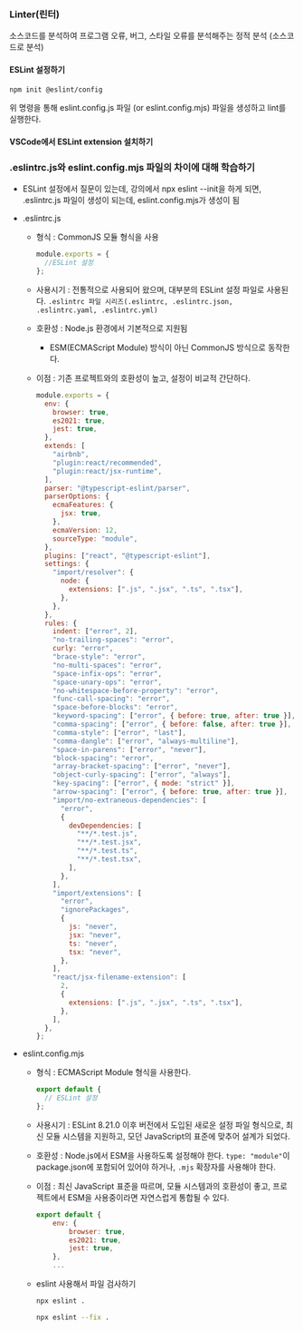 ### Linter(린터)

소스코드를 분석하여 프로그램 오류, 버그, 스타일 오류를 분석해주는 정적 분석 (소스코드로 분석)

#### ESLint 설정하기

```zsh
npm init @eslint/config
```

위 명령을 통해 eslint.config.js 파일 (or eslint.config.mjs) 파일을 생성하고 lint를 실행한다.

#### VSCode에서 ESLint extension 설치하기

### .eslintrc.js와 eslint.config.mjs 파일의 차이에 대해 학습하기

- ESLint 설정에서 질문이 있는데, 강의에서 npx eslint --init을 하게 되면, .eslintrc.js 파일이 생성이 되는데, eslint.config.mjs가 생성이 됨

- .eslintrc.js

  - 형식 : CommonJS 모듈 형식을 사용
    ```javascript
    module.exports = {
      //ESLint 설정
    };
    ```
  - 사용시기 : 전통적으로 사용되어 왔으며, 대부분의 ESLint 설정 파일로 사용된다. `.eslintrc 파일 시리즈(.eslintrc, .eslintrc.json, .eslintrc.yaml, .eslintrc.yml)`

  - 호환성 : Node.js 환경에서 기본적으로 지원됨

    - ESM(ECMAScript Module) 방식이 아닌 CommonJS 방식으로 동작한다.

  - 이점 : 기존 프로젝트와의 호환성이 높고, 설정이 비교적 간단하다.

    ```javascript
    module.exports = {
      env: {
        browser: true,
        es2021: true,
        jest: true,
      },
      extends: [
        "airbnb",
        "plugin:react/recommended",
        "plugin:react/jsx-runtime",
      ],
      parser: "@typescript-eslint/parser",
      parserOptions: {
        ecmaFeatures: {
          jsx: true,
        },
        ecmaVersion: 12,
        sourceType: "module",
      },
      plugins: ["react", "@typescript-eslint"],
      settings: {
        "import/resolver": {
          node: {
            extensions: [".js", ".jsx", ".ts", ".tsx"],
          },
        },
      },
      rules: {
        indent: ["error", 2],
        "no-trailing-spaces": "error",
        curly: "error",
        "brace-style": "error",
        "no-multi-spaces": "error",
        "space-infix-ops": "error",
        "space-unary-ops": "error",
        "no-whitespace-before-property": "error",
        "func-call-spacing": "error",
        "space-before-blocks": "error",
        "keyword-spacing": ["error", { before: true, after: true }],
        "comma-spacing": ["error", { before: false, after: true }],
        "comma-style": ["error", "last"],
        "comma-dangle": ["error", "always-multiline"],
        "space-in-parens": ["error", "never"],
        "block-spacing": "error",
        "array-bracket-spacing": ["error", "never"],
        "object-curly-spacing": ["error", "always"],
        "key-spacing": ["error", { mode: "strict" }],
        "arrow-spacing": ["error", { before: true, after: true }],
        "import/no-extraneous-dependencies": [
          "error",
          {
            devDependencies: [
              "**/*.test.js",
              "**/*.test.jsx",
              "**/*.test.ts",
              "**/*.test.tsx",
            ],
          },
        ],
        "import/extensions": [
          "error",
          "ignorePackages",
          {
            js: "never",
            jsx: "never",
            ts: "never",
            tsx: "never",
          },
        ],
        "react/jsx-filename-extension": [
          2,
          {
            extensions: [".js", ".jsx", ".ts", ".tsx"],
          },
        ],
      },
    };
    ```

- eslint.config.mjs

  - 형식 : ECMAScript Module 형식을 사용한다.

    ```javascript
    export default {
      // ESLint 설정
    };
    ```

  - 사용시기 : ESLint 8.21.0 이후 버전에서 도입된 새로운 설정 파일 형식으로, 최신 모듈 시스템을 지원하고, 모던 JavaScript의 표준에 맞추어 설계가 되었다.

  - 호환성 : Node.js에서 ESM을 사용하도록 설정해야 한다. `type: "module"`이 package.json에 포함되어 있어야 하거나, `.mjs` 확장자를 사용해야 한다.

  - 이점 : 최신 JavaScript 표준을 따르며, 모듈 시스템과의 호환성이 좋고, 프로젝트에서 ESM을 사용중이라면 자연스럽게 통합될 수 있다.

    ```javascript
    export default {
        env: {
            browser: true,
            es2021: true,
            jest: true,
        },
        ...
    ```

  - eslint 사용해서 파일 검사하기

    ```zsh
    npx eslint .

    npx eslint --fix .
    ```
